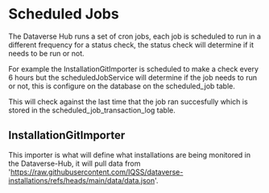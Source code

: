 # Scheduled Jobs

The Dataverse Hub runs a set of cron jobs, each job is scheduled to run in a different frequency for a status check, the status check will determine if it needs to be run or not. 

For example the InstallationGitImporter is scheduled to make a check every 6 hours but the scheduledJobService will determine if the job needs to run or not, this is configure on the database on the scheduled_job table. 

This will check against the last time that the job ran succesfully which is stored in the scheduled_job_transaction_log table.

## InstallationGitImporter

This importer is what will define what installations are being monitored in the Dataverse-Hub, it will pull data from 'https://raw.githubusercontent.com/IQSS/dataverse-installations/refs/heads/main/data/data.json'.

